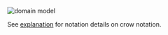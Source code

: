 
<!--- update image at https://intranet.slub-dresden.de/display/DAT/Ideen+by+Thomas+Gaengler -->
![domain model](https://raw.githubusercontent.com/wiki/seventwenty/dswarm-documentation/img/domain_model_-_extended.png)

See [explanation](http://www.tdan.com/view-articles/7474) for notation details on crow notation.